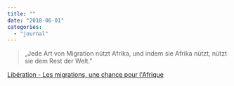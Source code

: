```yaml
---
title: ""
date: "2018-06-01"
categories: 
  - "journal"
---
```


> „Jede Art von Migration nützt Afrika, und indem sie Afrika nützt, nützt sie dem Rest der Welt.”

[Libération - Les migrations, une chance pour l'Afrique](http://www.liberation.fr/planete/2018/05/31/les-migrations-une-chance-pour-l-afrique_1655645)
